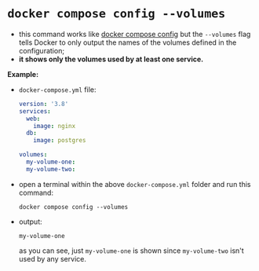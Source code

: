 # `docker compose config --volumes`

- this command works like [docker compose config](../compose-config/compose_config.md) but the `--volumes` flag tells Docker to only output the names of the volumes defined in the configuration;
- **it shows only the volumes used by at least one service.**

**Example:**

- `docker-compose.yml` file:

    ```yaml
    version: '3.8'
    services:
      web:
        image: nginx
      db:
        image: postgres
  
    volumes:
      my-volume-one:
      my-volume-two:
    ```

- open a terminal within the above `docker-compose.yml` folder and run this command:

    ```commandline
    docker compose config --volumes
    ```

- output:

    ```commandline
    my-volume-one
    ```
  
    as you can see, just `my-volume-one` is shown since `my-volume-two` isn't used by any service.
